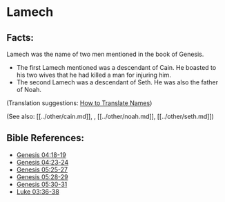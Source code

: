 # Lamech #

## Facts: ##

Lamech was the name of two men mentioned in the book of Genesis.

* The first Lamech mentioned was a descendant of Cain. He boasted to his two wives that he had killed a man for injuring him.
* The second Lamech was a descendant of Seth. He was also the father of Noah.

(Translation suggestions: [How to Translate Names](en/ta-vol1/translate/man/translate-names))

(See also: [[../other/cain.md]], , [[../other/noah.md]], [[../other/seth.md]])

## Bible References: ##

* [Genesis 04:18-19](en/tn/gen/help/04/18)
* [Genesis 04:23-24](en/tn/gen/help/04/23)
* [Genesis 05:25-27](en/tn/gen/help/05/25)
* [Genesis 05:28-29](en/tn/gen/help/05/28)
* [Genesis 05:30-31](en/tn/gen/help/05/30)
* [Luke 03:36-38](en/tn/luk/help/03/36)